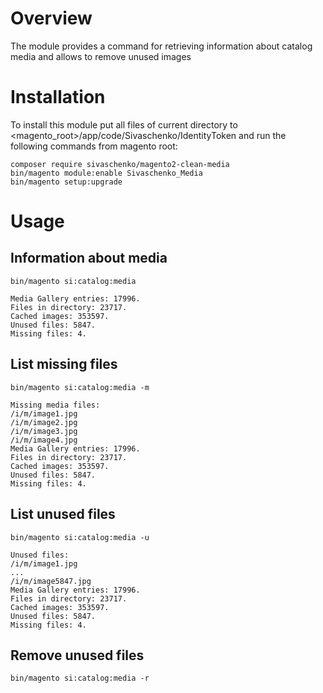 # Overview

The module provides a command for retrieving information about catalog media and allows to remove unused images

# Installation

To install this module put all files of current directory to <magento_root>/app/code/Sivaschenko/IdentityToken and run the following commands from magento root:

```
composer require sivaschenko/magento2-clean-media
bin/magento module:enable Sivaschenko_Media
bin/magento setup:upgrade
```

# Usage

## Information about media

```
bin/magento si:catalog:media

Media Gallery entries: 17996.
Files in directory: 23717.
Cached images: 353597.
Unused files: 5847.
Missing files: 4.
```

## List missing files

```
bin/magento si:catalog:media -m

Missing media files:
/i/m/image1.jpg
/i/m/image2.jpg
/i/m/image3.jpg
/i/m/image4.jpg
Media Gallery entries: 17996.
Files in directory: 23717.
Cached images: 353597.
Unused files: 5847.
Missing files: 4.
```

## List unused files

```
bin/magento si:catalog:media -u

Unused files:
/i/m/image1.jpg
...
/i/m/image5847.jpg
Media Gallery entries: 17996.
Files in directory: 23717.
Cached images: 353597.
Unused files: 5847.
Missing files: 4.
```

## Remove unused files

```
bin/magento si:catalog:media -r
```

